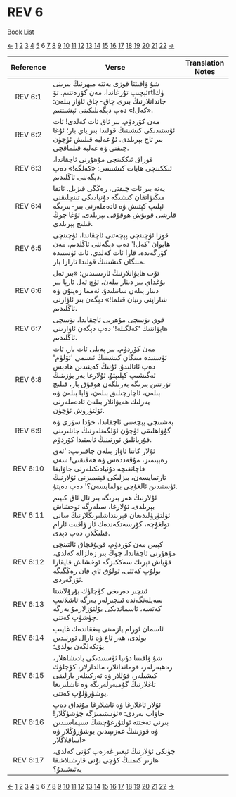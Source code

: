 # REV 6
[Book List](../README.md)

[<-](./chapter_5.md) [1](./chapter_1.md) [2](./chapter_2.md) [3](./chapter_3.md) [4](./chapter_4.md) [5](./chapter_5.md) 6 [7](./chapter_7.md) [8](./chapter_8.md) [9](./chapter_9.md) [10](./chapter_10.md) [11](./chapter_11.md) [12](./chapter_12.md) [13](./chapter_13.md) [14](./chapter_14.md) [15](./chapter_15.md) [16](./chapter_16.md) [17](./chapter_17.md) [18](./chapter_18.md) [19](./chapter_19.md) [20](./chapter_20.md) [21](./chapter_21.md) [22](./chapter_22.md) [->](./chapter_7.md)

| Reference | Verse | Translation Notes |
|:---------:|-------|-------------------|
|REV 6:1|شۇ ۋاقىتتا قوزى يەتتە مېھرنىڭ بىرىنى ئېچىپ تۇرغاندا، مەن كۆزەتتىم. تۆrtlۈك جاندانلارنىڭ بىرى چاق-چاق ئاۋاز بىلەن: «كەل!» دەپ دېگەنلىكىنى ئېشىتتىم.||
|REV 6:2|مەن كۆردۈم، بىر ئاق ئات كەلدى! ئات ئۇستىدىكى كىشىنىڭ قولىدا بىر ياي بار؛ ئۇغا بىر تاج بېرىلدى. ئۇ غەلبە قىلىش ئۈچۈن چىقتى ۋە غەلبە قىلماقچى.||
|REV 6:3|قوزاق ئىككىنچى مۇھۇرنى ئاچقاندا، ئىككىنچى ھايات كىشىسى: «كەلگە!» دەپ دېگەننى ئاڭلىدىم.||
|REV 6:4|يەنە بىر ئات چىقتى، رەڭگى قىزىل. ئاتقا مىڭىۋاتقان كىشىگە دۇنيادىكى تىنچلىقنى ئېلىپ كېتىش ۋە ئادەملەرنى بىر-بىرىگە قارشى قويۇش ھوقۇقى بېرىلدى. ئۇغا چوڭ قىلىچ بېرىلدى.||
|REV 6:5|قوزا ئۈچىنچى پېچەتنى ئاچقاندا، ئۈچىنچى ھايوان 'كەل!' دەپ دېگەننى ئاڭلدىم. مەن كۆرگەندە، قارا ئات كەلدى. ئات ئۈستىدە مىنگان كىشىنىڭ قولىدا تارازا بار.||
|REV 6:6|تۆت ھايۋانلارنىڭ ئارىسىدىن: «بىر تەل بۇغداي بىر دىنار بىلەن، ئۈچ تەل ئارپا بىر دىنار بىلەن ساتىلىدۇ. ئەمما زەيتۇن ۋە شاراپنى زىيان قىلما!» دېگەن بىر ئاۋازنى ئاڭلىدىم.||
|REV 6:7|قوي تۆتىنچى مۇھرنى ئاچقاندا، تۆتىنچى ھايۋاننىڭ 'كەلگىلە!' دەپ دېگەن ئاۋازىنى ئاڭلىدىم.||
|REV 6:8|مەن كۆردۈم، بىر پەيلى ئات بار. ئات ئۈستىدە مىنگان كىشىنىڭ ئىسمى 'ئۆلۈم' دەپ ئاتالىدۇ. ئۇنىڭ كەينىدىن ھادېس ئەگىشىپ كېلىپتۇ. ئۇلارغا يەر يۈزىنىڭ تۆرتتىن بىرىگە بەرىلگەن ھوقۇق بار، قىلىچ بىلەن، ئاچارچىلىق بىلەن، ۋابا بىلەن ۋە يەرلىك ھەيۋانلار بىلەن ئادەملەرنى ئۆلتۈرۈش ئۈچۈن.||
|REV 6:9|بەشىنچى پېچەتنى ئاچقاندا، خۇدا سۆزى ۋە گۇۋاھلىقى ئۈچۈن ئۆلگەنلەرنىڭ جانلىرىنى قۇربانلىق ئورنىنىڭ ئاستىدا كۆردۈم.||
|REV 6:10|ئۇلار كاتتا ئاۋاز بىلەن چاقىرىپ: 'ئەي رەببىمىز، مۇقەددەس ۋە ھەقىقىي! سەن قاچانغىچە دۇنيادىكىلەرنى جاۋابغا تارتمايسەن، بىزلىكى قېنىمىزنى ئۇلارنىڭ ئۈستىدىن ئالغۇچى بولمايسەن؟' دەپ دەپتۇ.||
|REV 6:11|ئۇلارنىڭ ھەر بىرىگە بىر تال ئاق كىيىم بېرىلدى. ئۇلارغا، سىلەرگە ئوخشاش ئۆلتۈرۈلىدىغان قېرىنداشلىرىڭلارنىڭ سانى تولغۇچە، كۆرسەتكەندەك ئاز ۋاقىت ئارام قىلىڭلار، دەپ دېدى.||
|REV 6:12|كېيىن مەن كۆردۈم، قويۇقچاق ئالتىنچى مۇھۇرنى ئاچقاندا، چوڭ بىر زەلزالە كەلدى، قۇياش تېرىك سەككىزگە ئوخشاش قاپقارا بولۇپ كەتتى، تولۇق ئاي قان رەڭگىگە ئۆزگەردى.||
|REV 6:13|ئىنچىر دەرىخى كۈچلۈك بۇرۇلاشتا سەيلەنگەندە ئىنچىرلەر يەرگە تاشلانىپ كەتسە، ئاسماندىكى يۇلتۇزلارمۇ يەرگە چۈشۈپ كەتتى.||
|REV 6:14|ئاسمان ئورام يازمىنى يىغقاندەك غايىب بولدى، ھەر تاغ ۋە ئارال ئورنىدىن يۆتكەلگەن بولدى؛||
|REV 6:15|شۇ ۋاقىتتا دۇنيا ئۈستىدىكى پادىشاھلار، رەھبەرلەر، قوماندانلار، مالدارلار، كۈچلۈك كىشىلەر، قۇللار ۋە ئەركىنلەر بارلىقى تاغلارنىڭ گۇمبەزلەرىگە ۋە تاشلىرىغا يوشۇرۇلۇپ كەتتى.||
|REV 6:16|ئۇلار تاغلارغا ۋە تاشلارغا مۇنداق دەپ جاۋاب بەردى: «ئۈستىمىزگە چۈشۈڭلار! بىزنى تەختتە ئولتۇرغۇچىنىڭ سىيماسىدىن ۋە قوزىنىڭ غەزىپىدىن يوشۇرۇڭلار ۋە ساقلاڭلار!»||
|REV 6:17|چۈنكى ئۇلارنىڭ ئېغىر غەزەپ كۈنى كەلدى، ھازىر كىمنىڭ كۈچى بۇنى قارشىلاشقا يەتىشىدۇ؟||


[<-](./chapter_5.md) [1](./chapter_1.md) [2](./chapter_2.md) [3](./chapter_3.md) [4](./chapter_4.md) [5](./chapter_5.md) 6 [7](./chapter_7.md) [8](./chapter_8.md) [9](./chapter_9.md) [10](./chapter_10.md) [11](./chapter_11.md) [12](./chapter_12.md) [13](./chapter_13.md) [14](./chapter_14.md) [15](./chapter_15.md) [16](./chapter_16.md) [17](./chapter_17.md) [18](./chapter_18.md) [19](./chapter_19.md) [20](./chapter_20.md) [21](./chapter_21.md) [22](./chapter_22.md) [->](./chapter_7.md)